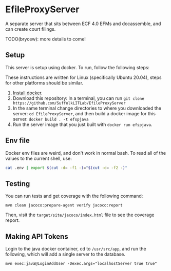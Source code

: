 # EfileProxyServer

A separate server that sits between ECF 4.0 EFMs and docassemble, and can create court filings.

TODO(brycew): more details to come!

## Setup

This server is setup using docker. To run, follow the following steps:

These instructions are written for Linux (specifically Ubuntu 20.04), steps for other platforms should be similar.

1. [Install docker](https://docs.docker.com/engine/install/).
2. Download this repository: In a terminal, you can run `git clone https://github.com/SuffolkLITLab/EfileProxyServer`
3. In the same terminal change directories to where you downloaded the server: `cd EfileProxyServer`, and then build a docker image for this server. `docker build . -t efspjava`
4. Run the server image that you just built with `docker run efspjava`.

## Env file

Docker env files are weird, and don't work in normal bash. To read all of the values to the current shell, use:

```bash
cat .env | export $(cut -d= -f1 -)="$(cut -d= -f2 -)"
```

## Testing

You can run tests and get coverage with the following command:
```
mvn clean jacoco:prepare-agent verify jacoco:report
```

Then, visit the `target/site/jacoco/index.html` file to see the coverage report.

## Making API Tokens

Login to the java docker container, cd to `/usr/src/app`, and run the following, which will
add a single server to the database.

```
mvn exec:java@LoginAddUser -Dexec.args="localhostServer true true"
```
